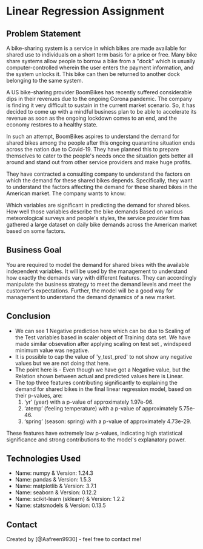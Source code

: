 # Linear Regression Assignment 
## Problem Statement
A bike-sharing system is a service in which bikes are made available for shared use to individuals on a short term basis for a price or free. Many bike share systems allow people to borrow a bike from a "dock" which is usually computer-controlled wherein the user enters the payment information, and the system unlocks it. This bike can then be returned to another dock belonging to the same system.

A US bike-sharing provider BoomBikes has recently suffered considerable dips in their revenues due to the ongoing Corona pandemic. The company is finding it very difficult to sustain in the current market scenario. So, it has decided to come up with a mindful business plan to be able to accelerate its revenue as soon as the ongoing lockdown comes to an end, and the economy restores to a healthy state.

In such an attempt, BoomBikes aspires to understand the demand for shared bikes among the people after this ongoing quarantine situation ends across the nation due to Covid-19. They have planned this to prepare themselves to cater to the people's needs once the situation gets better all around and stand out from other service providers and make huge profits.

They have contracted a consulting company to understand the factors on which the demand for these shared bikes depends. Specifically, they want to understand the factors affecting the demand for these shared bikes in the American market. The company wants to know:

Which variables are significant in predicting the demand for shared bikes.
How well those variables describe the bike demands
Based on various meteorological surveys and people's styles, the service provider firm has gathered a large dataset on daily bike demands across the American market based on some factors.

## Business Goal
You are required to model the demand for shared bikes with the available independent variables. It will be used by the management to understand how exactly the demands vary with different features. They can accordingly manipulate the business strategy to meet the demand levels and meet the customer's expectations. Further, the model will be a good way for management to understand the demand dynamics of a new market. 

## Conclusion
 - We can see 1 Negative prediction here which can be due to Scaling of the Test variables based in scaler object of Training data set. We have made similar obsevation after applying scaling on test set , windspeed minimum value was negative.
 - It is possible to cap the value of 'y_test_pred' to not show any negative values but we are not doing that here.
 - The point here is - Even though we have got a Negative value, but the Relation shown between actual and predicted values here is Linear.
 - The top three features contributing significantly to explaining the demand for shared bikes in the final linear regression model, based on their p-values, are:
   1.	‘yr’ (year) with a p-value of approximately 1.97e-96.
   2.	‘atemp’ (feeling temperature) with a p-value of approximately 5.75e-46.
   3.	‘spring’ (season: spring) with a p-value of approximately 4.73e-29.
  
These features have extremely low p-values, indicating high statistical significance and strong contributions to the model's explanatory power.

## Technologies Used
- Name: numpy & Version: 1.24.3
- Name: pandas & Version: 1.5.3
- Name: matplotlib & Version: 3.7.1
- Name: seaborn & Version: 0.12.2
- Name: scikit-learn (sklearn) & Version: 1.2.2
- Name: statsmodels & Version: 0.13.5

## Contact
Created by [@Aafreen9930] - feel free to contact me!
